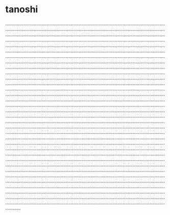 # tanoshi
....................................................................................................................................................................................................................................................................................................................................................................................................................................................................................................................................................................................................................................................................................................................................................................................................................................................................................................................................................................................................................................................................................................................................................................................................................................................................................................................................................................................................................................................................................................................................................................................................................................................................................................................................................................................................................................................................................................................................................................................................................................................................................................................................................................................................................................................................................................................................................................................................................................................................................................................................................................................................................................................................................................................................................................................................................................................................................................................................................................................................................................................................................................................................................................................................................................................................................................................................................................................................................................................................................................................................................................................................................................................................................................................................................................................................................................................................................................................................................................................................................................................................................................................................................................................................................................................................................................................................................................................................